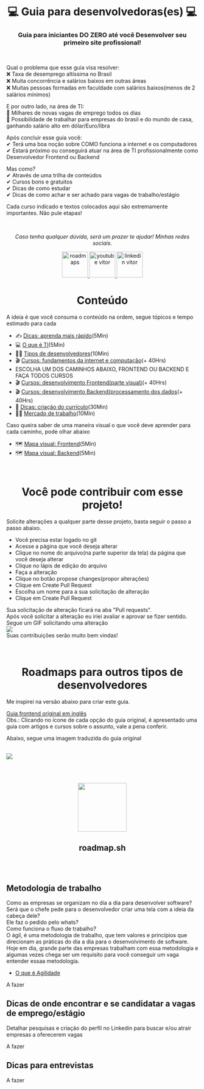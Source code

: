 <h1 align="center">💻 Guia para desenvolvedoras(es) 💻</h1> 
<h3 align="center">Guia para iniciantes DO ZERO até você Desenvolver seu primeiro site profissional! </h3><br />

Qual o problema que esse guia visa resolver:
<br /> ❌ Taxa de desemprego altíssima no Brasil
<br /> ❌ Muita concorrência e salários baixos em outras áreas
<br /> ❌ Muitas pessoas formadas em faculdade com salários baixos(menos de 2 salários mínimos)

E por outro lado, na área de TI:
<br /> 📣 Milhares de novas vagas de emprego todos os dias
<br /> 📣 Possibilidade de trabalhar para empresas do brasil e do mundo de casa, ganhando salário alto em dólar/Euro/libra

Após concluir esse guia você:
<br />  ✔ Terá uma boa noção sobre COMO funciona a internet e os computadores
<br />  ✔ Estará próximo ou conseguirá atuar na área de TI profissionalmente como Desenvolvedor Frontend ou Backend  

Mas como? 
<br />  ✔ Através de uma trilha de conteúdos
<br />  ✔ Cursos bons e gratuitos
<br />  ✔ Dicas de como estudar
<br />  ✔ Dicas de como achar e ser achado para vagas de trabalho/estágio

Cada curso indicado e textos colocados aqui são extremamente importantes. Não pule etapas!

<br />
<p align="center"><i>Caso tenha qualquer dúvida, será um prazer te ajudar! Minhas redes sociais.</i><p>

<p align="center">
     <a href="https://instagram.com/vitorfariaz">
    	 <img src="https://upload.wikimedia.org/wikipedia/commons/thumb/a/a5/Instagram_icon.png/2048px-Instagram_icon.png" height="68" alt="roadmaps" />
    </a>
     <a href="https://www.youtube.com/channel/UCt0raH0P0UX-rEuiJZkkOvA/videos">
    	 <img src="https://icones.pro/wp-content/uploads/2021/02/youtube-logo-icone.png" height="68" alt="youtube vitor" />
    </a>
      <a href="https://www.linkedin.com/in/vitor-farias-a60760121/">
    	 <img src="https://www.gov.br/agricultura/pt-br/centrais-de-conteudo/imagens/linkedin.png" height="68" alt="linkedin vitor" />
    </a>
</p>

<h1 align="center">Conteúdo</h1>
  
A ideia é que você consuma o conteúdo na ordem, segue tópicos e tempo estimado para cada
 - ✍ [Dicas: aprenda mais rápido](public/melhor-aprendizado.md)(5Min)
 - 💻 [O que é TI](public/o-que-e-ti.md)(5Min)
 - 👨‍💻 [Tipos de desenvolvedores](public/tipos-de-desenvolvedores.md)(10Min)
 - 🎬 [Cursos: fundamentos da internet e computação](public/cursos-fundamentos.md)(+ 40Hrs)
 - ESCOLHA UM DOS CAMINHOS ABAIXO, FRONTEND OU BACKEND E FAÇA TODOS CURSOS
 - 🎬 [Cursos: desenvolvimento Frontend(parte visual)](public/cursos-frontend.md)(+ 40Hrs)
 - 🎬 [Cursos: desenvolvimento Backend(processamento dos dados](public/cursos-backend.md)(+ 40Hrs)
 - 📝 [Dicas: criação do currículo](public/dicas-criacao-curriculo.md)(30Min)
 - 👷‍♂️ [Mercado de trabalho](public/mercado-de-trabalho.md)(10Min)


Caso queira saber de uma maneira visual o que você deve aprender para cada caminho, pode olhar abaixo
 - 🗺️ [Mapa visual: Frontend](public/mapa-visual-frontend.md)(5Min)
 - 🗺️ [Mapa visual: Backend](public/mapa-visual-backend.md)(5Min)

 <br />
  
<h1 align="center">Você pode contribuir com esse projeto!</h1>

Solicite alterações a qualquer parte desse projeto, basta seguir o passo a passo abaixo.
 - Você precisa estar logado no git
 - Acesse a página que você deseja alterar
 - Clique no nome do arquivo(na parte superior da tela) da página que você deseja alterar
 - Clique no lápis de edição do arquivo
 - Faça a alteração
 - Clique no botão propose changes(propor alterações)
 - Clique em Create Pull Request
 - Escolha um nome para a sua solicitação de alteração
 - Clique em Create Pull Request
 
Sua solicitação de alteração ficará na aba "Pull requests". <br />
Após você solicitar a alteração eu iriei avaliar e aprovar se fizer sentido. <br />
Segue um GIF solicitando uma alteração<br />
<img src="https://github.com/vitorfariaz/guia-web-developer/blob/main/public/pull-request.gif"><br />
Suas contribuições serão muito bem vindas! <br />

<br />

<h1 align="center">Roadmaps para outros tipos de desenvolvedores</h1>

Me inspirei na versão abaixo para criar este guia. <br />

[Guia frontend original em inglês](https://roadmap.sh/frontend)
<br />
Obs.: Clicando no ícone de cada opção do guia original, é apresentado uma guia com artigos e cursos sobre o assunto, vale a pena conferir.<br /> 

Abaixo, segue uma imagem traduzida do guia original <br /><br />

<img src="https://github.com/hideraldus13/roadmap-do-desenvolvedor-web/blob/master/images/frontend.png"><br />

<br /><br />

<p align="center">
   <a href="https://roadmap.sh/roadmaps">
     <img src="https://raw.githubusercontent.com/vitorfariaz/developer-roadmap/1b9d74525aae3c4e95daedbbdbea3945a15964b9/public/logo.svg" height="128">
   </a>
    <h2 align="center">roadmap.sh</h2>
</p>
<br />
<br />
  
## Metodologia de trabalho
Como as empresas se organizam no dia a dia para desenvolver software? Será que o chefe pede para o desenvolvedor criar uma tela com a ideia da cabeça dele? <br /> 
Ele faz o pedido pelo whats? <br />
Como funciona o fluxo de trabalho? <br />
O ágil, é uma metodologia de trabalho, que tem valores e princípios que direcionam as práticas do dia a dia para o desenvolvimento de software. <br />
Hoje em dia, grande parte das empresas trabalham com essa metodologia e algumas vezes chega ser um requisito para você conseguir um vaga entender essaa metodologia. <br />

 - [O que é Agilidade](https://www.linkedin.com/video/event/urn:li:ugcPost:6914525357228331009/)

A fazer 

## Dicas de onde encontrar e se candidatar a vagas de emprego/estágio

Detalhar pesquisas e criação do perfil no Linkedin para buscar e/ou atrair empresas a oferecerem vagas

A fazer 

## Dicas para entrevistas 

A fazer 
